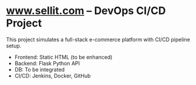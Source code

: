 # www.sellit.com – DevOps CI/CD Project

This project simulates a full-stack e-commerce platform with CI/CD pipeline setup.
- Frontend: Static HTML (to be enhanced)
- Backend: Flask Python API
- DB: To be integrated
- CI/CD: Jenkins, Docker, GitHub

